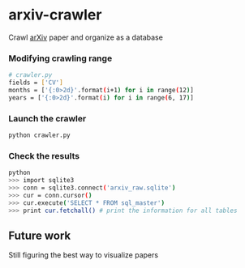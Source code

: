 # arxiv-crawler
Crawl [arXiv](http://arxiv.org/) paper and organize as a database

### Modifying crawling range

```sh
# crawler.py
fields = ['CV']
months = ['{:0>2d}'.format(i+1) for i in range(12)]
years = ['{:0>2d}'.format(i) for i in range(6, 17)]
```

### Launch the crawler

```sh
python crawler.py
```

### Check the results

```sh
python
>>> import sqlite3
>>> conn = sqlite3.connect('arxiv_raw.sqlite')
>>> cur = conn.cursor()
>>> cur.execute('SELECT * FROM sql_master')
>>> print cur.fetchall() # print the information for all tables
```

## Future work

Still figuring the best way to visualize papers
